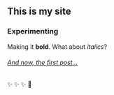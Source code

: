 ## This is my site

### Experimenting 

Making it **bold**. What about *italics*?

###### [And now, the first post...](https://filamarisol.github.io/Spiro_post)

:sparkles: :sparkles: :sparkles: :rocket: 

